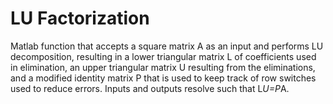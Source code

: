 # LU Factorization
Matlab function that accepts a square matrix A as an input and performs LU decomposition, resulting in a lower triangular matrix L of coefficients used in elimination, an upper triangular matrix U resulting from the eliminations, and a modified identity matrix P that is used to keep track of row switches used to reduce errors. Inputs and outputs resolve such that L*U=P*A.
